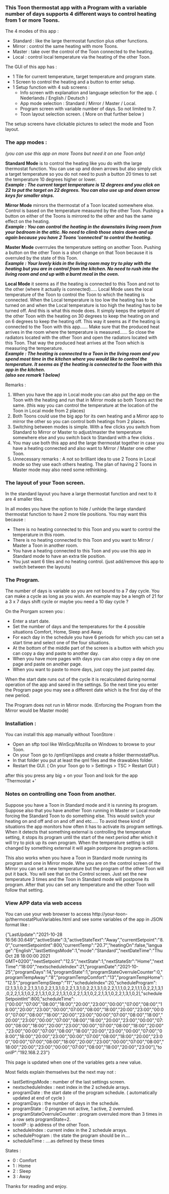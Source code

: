 ### This Toon thermostat app with a Program with a variable number of days supports 4 different ways to control heating from 1 or more Toons. 

The 4 modes of this app :
 - Standard : like the large thermostat function plus other functions.
 - Mirror   : control the same heating with more Toons.
 - Master   : take over the control of the Toon connected to the heating.
 - Local    : control local temperature via the heating of the other Toon.

The GUI of this app has :
 - 1 Tile for current temperature, target temperature and program state.
 - 1 Screen to control the heating and a button to enter setup.
 - 1 Setup function with 4 sub screens :
    - Info screen with explanation and language selection for the app.
        ( Nederlands / English / Deutsch )
    - App mode selection : Standard / Mirror / Master / Local.
    - Program screen with variable number of days. So not limited to 7. 
    - Toon layout selection screen.
        ( More on that further below )

The setup screens have clickable pictures to select the mode and Toon layout.

### The app modes : 
<i>(you can use this app on more Toons but need it on one Toon only)</i>

<b>Standard Mode</b> is to control the heating like you do with the large thermostat function. You can use up and down arrows but also simply click a target temperature so you do not need to push a button 20 times to set the temperature 10 degrees higher or lower.
<br><b><i>Example : The current target temperature is 12 degrees and you click on 22 to put the target on 22 degrees. You can also use up and down arrow keys for smaller steps.</b></i>

<b>Mirror Mode</b> mirrors the thermostat of a Toon located somewhere else. Control is based on the temperature measured by the other Toon. 
Pushing a button on either of the Toons is mirrored to the other and has the same effect on the heating.
<br><b><i>Example : You can control the heating in the downstairs living room from your bedroom in the attic. No need to climb those stairs down and up again because you have 2 Toons 'connected' to control the heating.</b></i>

<b>Master Mode</b> overrrules the temperature setting on another Toon.
Pushing a button on the other Toon is a short change on that Toon because it is overruled by the state of this Toon.
<br><b><i>Example : Your lovely kids in the living room may try to play with the heating but you are in control from the kitchen. No need to rush into the living room and end up with a burnt meal in the oven.</b></i>

<b>Local Mode</b> it seems as if the heating is connected to this Toon and not to the other (where it actually is connected)..... 
Local Mode uses the local temperature of the Toon to control the Toon to which the heating is connected.
When the Local temperature is too low the heating has to be turned on and when the Local temperature is too high the heating has to be turned off.
And this is what this mode does. It simply keeps the setpoint of the other Toon with the heating on 30 degrees to keep the heating on and on 6 degrees to keep the heating off.
This way it seems as if the heating is connected to the Toon with this app......
Make sure that the produced heat arrives in the room where the temperature is measured......
So close the radiators located with the other Toon and open the radiators located with this Toon.
That way the produced heat arrives at the Toon which is measuring the temperature.
<br><b><i> Example : The heating is connected to a Toon in the living room and you spend most time in the kitchen where you would like to control the temperature. It seems as if the heating is connected to the Toon with this app in the kitchen. <br>(also see remark 1 below)</b></i>

Remarks :
 1) When you have the app in Local mode you can also put the app on the Toon with the heating and run that in Mirror mode so both Toons act the same.
    (this way you can control the temperature at the location of the Toon in Local mode from 2 places)
 2) Both Toons could use the big app for its own heating and a Mirror app to mirror the other so you can control both heatings from 2 places.
 3) Switching between modes is simple. With a few clicks you switch from Standard to Mirror or Master to adjust/master the temperature somewhere else and you switch back to Standard with a few clicks .
 4) You may use both this app and the large thermostat together in case you have a heating connected and also want to Mirror / Master one other Toon.
 5) Unnecessary remarks : A not so brilliant idea to use 2 Toons in Local mode so they use each others heating. The plan of having 2 Toons in Master mode may also need some rethinking.

### The layout of your Toon screen.

In the standard layout you have a large thermostat function and next to it are 4 smaller tiles.

In all modes you have the option to hide / unhide the large standard thermostat function to have 2 more tile positions.
You may want this because  :

 - There is no heating connected to this Toon and you want to control the temperature in this room.
 - There is no heating connected to this Toon and you want to Mirror / Master a Toon in another room.
 - You have a heating connected to this Toon and you use this app in Standard mode to have an extra tile position.
 - You just want 6 tiles and no heating control. (just add/remove this app to switch between the layouts)

### The Program.

The number of days is variable so you are not bound to a 7 day cycle. You can make a cycle as long as you wish. 
An example may be a length of 21 for a 3 x 7 days shift cycle or maybe you need a 10 day cycle ?

On the Prorgam screen you :
 - Enter a start date.
 - Set the number of days and the temperatures for the 4 possible situations Comfort, Home, Sleep and Away.
 - For each day in the schedule you have 6 periods for which you can set a start time and select one of the four situations.
 - At the bottom of the middle part of the screen is a button with which you can copy a day and paste to another day.
 - When you have more pages with days you can also copy a day on one page and paste on another page.
 - When you want to paste to more days, just copy the just pasted day.

When the start date runs out of the cycle it is recalculated during normal operation of the app and saved in the settings. 
So the next time you enter the Program page you may see a different date which is the first day of the new period.

The Program does not run in Mirror mode. (Enforcing the Program from the Mirror would be Master mode)

### Installation :

You can install this app manually without ToonStore :

 - Open an sftp tool like WinScp/Mozilla on Windows to browse to your Toon.
 - On your Toon go to /qmf/qml/apps and create a folder thermostatPlus.
 - In that folder you put at least the qml files and the drawables folder.
 - Restart the GUI. ( On your Toon go to > Settings > TSC > Restart GUI )

after this you press any big + on your Toon and look for the app 'Thermostat +'

### Notes on controlling one Toon from another.

Suppose you have a Toon in Standard mode and it is running its program.
Suppose also that you have another Toon running in Master or Local mode forcing the Standard Toon to do something else.
This would switch your heating on and off and on and off and etc.....
To avoid these kind of situations the app monitors how often it has to activate its program settings.
When it detects that something external is controlling the temperature setting, it stops its program until the start of the next period after which it will try to pick up its own program.
When the temperature setting is still changed by something external it will again postpone its program actions.

This also works when you have a Toon in Standard mode running its program and one in Mirror mode.
Whe you are on the control screen of the Mirror you can set a new temperature but the program of the other Toon will put it back.
You will see that on the Control screen. Just set the new temperature 3 times and the Toon in Standard mode will postpone its program.
After that you can set any temperature and the other Toon will follow that setting.

### View APP data via web access

You can use your web browser to access http://your-toon-ip/thermostatPlusVariables.html and see some variables of the app in JSON format like :

{"LastUpdate":"2021-10-28 16:56:30.649","activeState":3,"activeStateText":"Away","currentSetpoint":"8.0","currentSetpointInt":800,"currentTemp":"20.7","heatingOn":false,"language":"English","lastSettingsMode":1,"mode":"Standard","nextDateTime":"Thu Oct 28 18:00:00 2021 GMT+0200","nextSetpoint":"12.5","nextState":1,"nextStateStr":"Home","nextTime":"18:00","nextscheduleIndex":21,"programDate":"2021-10-25","programDays":14,"programState":1,"programStateOverruleCounter":0,"programTempAway":"8","programTempComfort":"13","programTempHome":"12.5","programTempSleep":"11","scheduleIndex":20,"scheduleProgram":[2,1,3,1,0,2,2,1,3,1,0,2,2,1,3,1,0,2,2,1,3,1,0,2,2,1,3,1,0,2,2,1,1,1,0,2,2,1,1,1,0,2,2,1,3,1,0,2,2,1,3,1,0,2,2,1,3,1,0,2,2,1,3,1,0,2,2,1,3,1,0,2,2,1,3,1,0,2,2,1,3,1,0,2],"scheduleSetpointInt":800,"scheduleTime":["00:00","07:00","08:00","18:00","20:00","23:00","00:00","07:00","08:00","18:00","20:00","23:00","00:00","07:00","08:00","18:00","20:00","23:00","00:00","07:00","08:00","18:00","20:00","23:00","00:00","07:00","08:00","18:00","20:00","23:00","00:00","07:00","08:00","18:00","20:00","23:00","00:00","07:00","08:00","18:00","20:00","23:00","00:00","07:00","08:00","18:00","20:00","23:00","00:00","07:00","08:00","18:00","20:00","23:00","00:00","07:00","08:00","18:00","20:00","23:00","00:00","07:00","08:00","18:00","20:00","23:00","00:00","07:00","08:00","18:00","20:00","23:00","00:00","07:00","08:00","18:00","20:00","23:00","00:00","07:00","08:00","18:00","20:00","23:00"],"toonIP":"192.168.2.23"}

This page is updated when one of the variables gets a new value. 

Most fields explain themselves but the next may not :

 - lastSettingsMode            : number of the last settings screen.
 - nextscheduleIndex           : next index in the 2 schedule arrays. 
 - programDate                 : the start date of the program schedule. ( automatically updated at end of cycle ) 
 - programDays                 : the number of days in the schedule.
 - programState                : 0 program not active, 1 active, 2 overruled.
 - programStateOverruleCounter : program overruled more than 3 times in a row sets programState=2.
 - toonIP                      : ip address of the other Toon.
 - scheduleIndex               : current index in the 2 schedule arrays.
 - scheduleProgram             : the state the program should be in....
 - scheduleTime                : ....as defined by these times
 
States :

 - 0    : Comfort
 - 1    : Home
 - 2    : Sleep
 - 3    : Away

Thanks for reading and enjoy.
